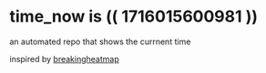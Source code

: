 # time_now is (( 1716015600981 ))

an automated repo that shows the currnent time

inspired by [breakingheatmap](https://github.com/breakingheatmap/breakingheatmap)